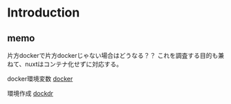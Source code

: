 # Introduction

## memo

片方dockerで片方dockerじゃない場合はどうなる？？
これを調査する目的も兼ねて、nuxtはコンテナ化せずに対応する。

docker環境変数
[docker](https://blog.cloud-acct.com/posts/u-env-docker-compose/)

環境作成
[dockdr](https://blog.cloud-acct.com/posts/u-rails-dockerfile)
